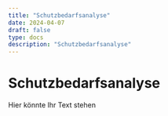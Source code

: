 ```yaml
---
title: "Schutzbedarfsanalyse"
date: 2024-04-07
draft: false
type: docs
description: "Schutzbedarfsanalyse"
---
```


# Schutzbedarfsanalyse

Hier könnte Ihr Text stehen